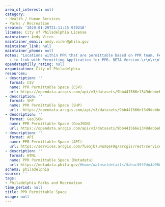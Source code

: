 ```yaml
---
area_of_interest: null
category:
- Health / Human Services
- Parks / Recreation
created: '2020-01-29T21:11:25.970210'
license: City of Philadelphia License
maintainer: Andy Viren
maintainer_email: andy.viren@phila.gov
maintainer_link: null
maintainer_phone: null
notes: "Locations within PPR that are permittable based on PPR team. Feature designed\
  \ to link with Permitting Application for PPR. BETA Version.\r\n\r\n"
opendataphilly_rating: null
organization: City of Philadelphia
resources:
- description: ''
  format: CSV
  name: PPR Permittable Space (CSV)
  url: https://opendata.arcgis.com/api/v3/datasets/9bb441566e1349debbeb1a3f128eed4c_0/downloads/data?format=csv&spatialRefId=4326&where=1%3D1
- description: ''
  format: SHP
  name: PPR Permittable Space (SHP)
  url: 	https://opendata.arcgis.com/api/v3/datasets/9bb441566e1349debbeb1a3f128eed4c_0/downloads/data?format=shp&spatialRefId=4326&where=1%3D1
- description: ''
  format: GeoJSON
  name: PPR Permittable Space (GeoJSON)
  url: https://opendata.arcgis.com/api/v3/datasets/9bb441566e1349debbeb1a3f128eed4c_0/downloads/data?format=geojson&spatialRefId=4326&where=1%3D1
- description: ''
  format: API
  name: PPR Permittable Space (API)
  url: https://services.arcgis.com/fLeGjb7u4uXqeF9q/arcgis/rest/services/PPR_Permittable_Spaces/FeatureServer/0/query?outFields=*&where=1%3D1
- description: ''
  format: HTML
  name: PPR Permittable Space (Metadata)
  url: https://metadata.phila.gov/#home/datasetdetails/5deac59f9dd3b9001b3ce4ed/representationdetails/63d2f08db2882100129599d4/
schema: philadelphia
source: ''
tags:
- Philadelphia Parks and Recreation
time_period: null
title: PPR Permittable Space
usage: null
---
```

